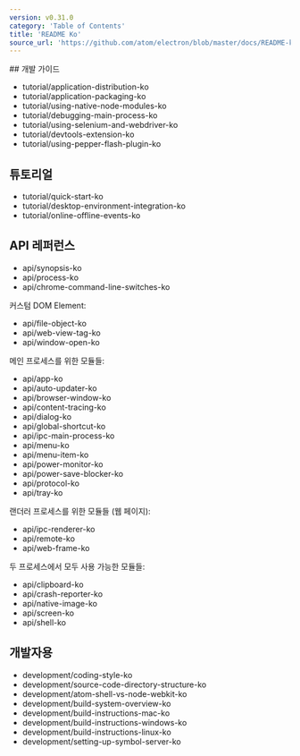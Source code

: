 ```yaml
---
version: v0.31.0
category: 'Table of Contents'
title: 'README Ko'
source_url: 'https://github.com/atom/electron/blob/master/docs/README-ko.md'
---
```


﻿## 개발 가이드

* tutorial/application-distribution-ko
* tutorial/application-packaging-ko
* tutorial/using-native-node-modules-ko
* tutorial/debugging-main-process-ko
* tutorial/using-selenium-and-webdriver-ko
* tutorial/devtools-extension-ko
* tutorial/using-pepper-flash-plugin-ko

## 튜토리얼

* tutorial/quick-start-ko
* tutorial/desktop-environment-integration-ko
* tutorial/online-offline-events-ko

## API 레퍼런스

* api/synopsis-ko
* api/process-ko
* api/chrome-command-line-switches-ko

커스텀 DOM Element:

* api/file-object-ko
* api/web-view-tag-ko
* api/window-open-ko

메인 프로세스를 위한 모듈들:

* api/app-ko
* api/auto-updater-ko
* api/browser-window-ko
* api/content-tracing-ko
* api/dialog-ko
* api/global-shortcut-ko
* api/ipc-main-process-ko
* api/menu-ko
* api/menu-item-ko
* api/power-monitor-ko
* api/power-save-blocker-ko
* api/protocol-ko
* api/tray-ko

랜더러 프로세스를 위한 모듈들 (웹 페이지):

* api/ipc-renderer-ko
* api/remote-ko
* api/web-frame-ko

두 프로세스에서 모두 사용 가능한 모듈들:

* api/clipboard-ko
* api/crash-reporter-ko
* api/native-image-ko
* api/screen-ko
* api/shell-ko

## 개발자용

* development/coding-style-ko
* development/source-code-directory-structure-ko
* development/atom-shell-vs-node-webkit-ko
* development/build-system-overview-ko
* development/build-instructions-mac-ko
* development/build-instructions-windows-ko
* development/build-instructions-linux-ko
* development/setting-up-symbol-server-ko
